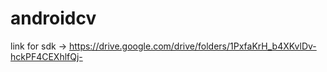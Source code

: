 # androidcv

link for sdk -> https://drive.google.com/drive/folders/1PxfaKrH_b4XKvlDv-hckPF4CEXhlfQj-
